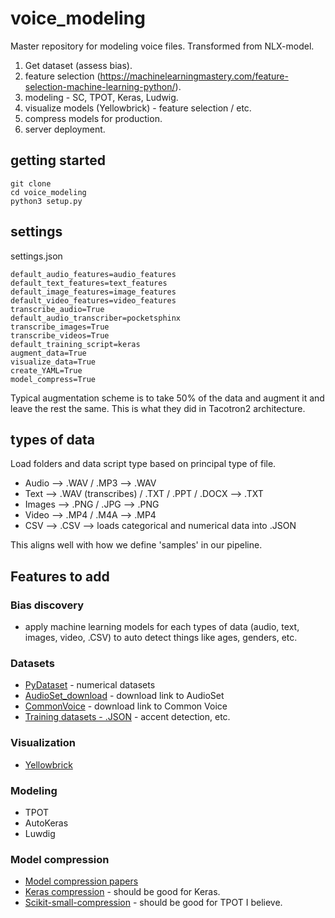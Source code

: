 # voice_modeling
Master repository for modeling voice files. Transformed from NLX-model.

1. Get dataset (assess bias).
2. feature selection (https://machinelearningmastery.com/feature-selection-machine-learning-python/). 
3. modeling - SC, TPOT, Keras, Ludwig.
4. visualize models (Yellowbrick) - feature selection / etc. 
5. compress models for production.
6. server deployment. 

## getting started 
```
git clone
cd voice_modeling 
python3 setup.py 
```

## settings 

settings.json

```
default_audio_features=audio_features
default_text_features=text_features
default_image_features=image_features
default_video_features=video_features
transcribe_audio=True 
default_audio_transcriber=pocketsphinx
transcribe_images=True 
transcribe_videos=True
default_training_script=keras
augment_data=True 
visualize_data=True 
create_YAML=True 
model_compress=True
```

Typical augmentation scheme is to take 50% of the data and augment it and leave the rest the same. This is what they did in Tacotron2 architecture. 

## types of data

Load folders and data script type based on principal type of file.

* Audio --> .WAV / .MP3 --> .WAV 
* Text --> .WAV (transcribes) / .TXT / .PPT / .DOCX --> .TXT
* Images --> .PNG / .JPG --> .PNG 
* Video --> .MP4 / .M4A --> .MP4 
* CSV --> .CSV --> loads categorical and numerical data into .JSON 

This aligns well with how we define 'samples' in our pipeline.

## Features to add
### Bias discovery
* apply machine learning models for each types of data (audio, text, images, video, .CSV) to auto detect things like ages, genders, etc. 

### Datasets
* [PyDataset](https://github.com/iamaziz/PyDataset) - numerical datasets
* [AudioSet_download]() - download link to AudioSet 
* [CommonVoice]() - download link to Common Voice 
* [Training datasets - .JSON]() - accent detection, etc. 

### Visualization
* [Yellowbrick](https://www.scikit-yb.org/en/latest/)

### Modeling 
* TPOT
* AutoKeras
* Luwdig  

### Model compression
* [Model compression papers](https://github.com/sun254/awesome-model-compression-and-acceleration)
* [Keras compression](https://github.com/DwangoMediaVillage/keras_compressor) - should be good for Keras.
* [Scikit-small-compression](https://github.com/stewartpark/scikit-small-ensemble) - should be good for TPOT I believe.
